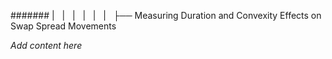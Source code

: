 ####### |   |   |   |   |   |   ├── Measuring Duration and Convexity Effects on Swap Spread Movements

*Add content here*